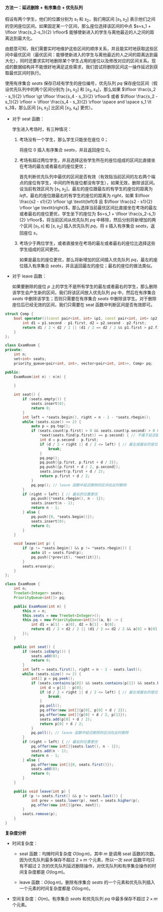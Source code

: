 #### 方法一：延迟删除 + 有序集合 + 优先队列

假设有两个学生，他们的位置分别为 $s_1$ 和 $s_2$，我们用区间 $[s_1, s_2]$ 表示他们之间的空闲座位区间。如果固定某一个区间，那么座位选择该区间的中点 $s=s_1 + \lfloor \frac{s_2-s_1}{2} \rfloor$ 能够使新进入的学生与离他最近的人之间的距离达到最大化。

由题意可知，我们需要实时地维护这些区间的顺序关系，并且能实时地获取这些区间中最优区间（最优区间：能够使新进入的学生与离他最近的人之间的距离达到最大化），同时还要求实时地删除某个学生占用的座位以及修改对应的区间关系。现成的数据结构并不能很好地满足这些需求，我们尝试将删除区间这一操作延迟到获取最优区间时执行。

使用有序集合 $\textit{seats}$ 保存已经有学生的座位编号，优先队列 $\textit{pq}$ 保存座位区间（假设优先队列中的两个区间分别为 $[s_1, s_2]$ 和 $[s_3, s_4]$，那么如果 $\lfloor \frac{s_2 - s_1}{2} \rfloor \gt \lfloor \frac{s_4 - s_3}{2} \rfloor$ 或者 $\lfloor \frac{s_2 - s_1}{2} \rfloor = \lfloor \frac{s_4 - s_3}{2} \rfloor \space and \space s_1 \lt s_3$，那么区间 $[s_1, s_2]$ 比区间 $[s_3, s_4]$ 更优）。

+ 对于 $\text{seat}$ 函数：

    学生进入考场时，有三种情况：

    1. 考场没有一个学生，那么学生只能坐在座位 $0$；

        将座位 $0$ 插入有序集合 $\textit{seats}$，并且返回座位 $0$。

    2. 考场有超过两位学生，并且选择这些学生所在的座位组成的区间比直接坐在考场的最左或者最右的座位更优；

        首先判断优先队列中最优的区间是否有效（有效指当前区间的左右两个端点的座位有学生，中间的所有座位都没有学生），如果无效，删除该区间。设当前有效区间为 $[s_1, s_2]$，最左的座位跟最左的有学生的座位的距离为 $\textit{left}$，最右的座位跟最右的有学生的座位的距离为 $\textit{right}$，如果 $\lfloor \frac{s2 - s1}{2} \rfloor \gt \textit{left}$ 且 $\lfloor \frac{s2 - s1}{2} \rfloor \ge \textit{right}$，那么选择当前最优区间比直接坐在考场的最左或者最右的座位更优，学生坐下的座位为 $s=s_1 + \lfloor \frac{s_2-s_1}{2} \rfloor$，将当前区间从优先队列 $\textit{pq}$ 中移除，然后分别将新增加的两个区间 $[s_1, s]$ 和 $[s, s_2]$ 插入优先队列 $\textit{pq}$，将 $s$ 插入有序集合 $\textit{seats}$，返回座位 $s$。

    3. 考场少于两位学生，或者直接坐在考场的最左或者最右的座位比选择这些学生组成的区间更优。

        如果是最左的座位更优，那么将新增加的区间插入优先队列 $\textit{pq}$，最左的座位插入有序集合 $\textit{seats}$，并且返回最左的座位；最右的座位的做法类似。

+ 对于 $\text{leave}$ 函数：

    如果要删除的座位 $p$ 上的学生不是所有学生的最左或者最右的学生，那么删除该学生会产生新的区间，我们将该区间放入优先队列 $\textit{pq}$ 中，然后在有序集合 $\textit{seats}$ 中删除该学生；否则只需要在有序集合 $\textit{seats}$ 中删除该学生。对于删除座位后已经无效的区间，我们只需要在 $\text{seat}$ 函数中判断区间是否有效即可。

```C++ [sol1-C++]
struct Comp {
    bool operator()(const pair<int, int> &p1, const pair<int, int> &p2) {
        int d1 = p1.second - p1.first, d2 = p2.second - p2.first;
        return d1 / 2 < d2 / 2 || (d1 / 2 == d2 / 2 && p1.first > p2.first);
    }
};

class ExamRoom {
private:
    int n;
    set<int> seats;
    priority_queue<pair<int, int>, vector<pair<int, int>>, Comp> pq;

public:
    ExamRoom(int n) : n(n) {
        
    }

    int seat() {
        if (seats.empty()) {
            seats.insert(0);
            return 0;
        }
        int left = *seats.begin(), right = n - 1 - *seats.rbegin();
        while (seats.size() >= 2) {
            auto p = pq.top();
            if (seats.count(p.first) > 0 && seats.count(p.second) > 0 && 
                *next(seats.find(p.first)) == p.second) { // 不属于延迟删除的区间
                int d = p.second - p.first;
                if (d / 2 < right || d / 2 <= left) { // 最左或最右的座位更优
                    break;
                }
                pq.pop();
                pq.push({p.first, p.first + d / 2});
                pq.push({p.first + d / 2, p.second});
                seats.insert(p.first + d / 2);
                return p.first + d / 2;
            }
            pq.pop(); // leave 函数中延迟删除的区间在此时删除
        }
        if (right > left) { // 最右的位置更优
            pq.push({*seats.rbegin(), n - 1});
            seats.insert(n - 1);
            return n - 1;
        } else {
            pq.push({0, *seats.begin()});
            seats.insert(0);
            return 0;
        }
    }

    void leave(int p) {
        if (p != *seats.begin() && p != *seats.rbegin()) {
            auto it = seats.find(p);
            pq.push({*prev(it), *next(it)});
        }
        seats.erase(p);
    }
};
```

```Java [sol1-Java]
class ExamRoom {
    int n;
    TreeSet<Integer> seats;
    PriorityQueue<int[]> pq;

    public ExamRoom(int n) {
        this.n = n;
        this.seats = new TreeSet<Integer>();
        this.pq = new PriorityQueue<int[]>((a, b) -> {
            int d1 = a[1] - a[0], d2 = b[1] - b[0];
            return d1 / 2 < d2 / 2 || (d1 / 2 == d2 / 2 && a[0] > b[0]) ? 1 : -1;
        });
    }

    public int seat() {
        if (seats.isEmpty()) {
            seats.add(0);
            return 0;
        }
        int left = seats.first(), right = n - 1 - seats.last();
        while (seats.size() >= 2) {
            int[] p = pq.peek();
            if (seats.contains(p[0]) && seats.contains(p[1]) && seats.higher(p[0]) == p[1]) { // 不属于延迟删除的区间
                int d = p[1] - p[0];
                if (d / 2 < right || d / 2 <= left) { // 最左或最右的座位更优
                    break;
                }
                pq.poll();
                pq.offer(new int[]{p[0], p[0] + d / 2});
                pq.offer(new int[]{p[0] + d / 2, p[1]});
                seats.add(p[0] + d / 2);
                return p[0] + d / 2;
            }
            pq.poll(); // leave 函数中延迟删除的区间在此时删除
        }
        if (right > left) { // 最右的位置更优
            pq.offer(new int[]{seats.last(), n - 1});
            seats.add(n - 1);
            return n - 1;
        } else {
            pq.offer(new int[]{0, seats.first()});
            seats.add(0);
            return 0;
        }
    }

    public void leave(int p) {
        if (p != seats.first() && p != seats.last()) {
            int prev = seats.lower(p), next = seats.higher(p);
            pq.offer(new int[]{prev, next});
        }
        seats.remove(p);
    }
}
```

**复杂度分析**

+ 时间复杂度：

    + $\text{seat}$ 函数：均摊时间复杂度 $O(\log m)$，其中 $m$ 是调用 $\text{seat}$ 函数的次数。因为优先队列最多保存不超过 $2 \times m$ 个元素，所以一次 $\textit{seat}$ 函数平均只有不超过 $2$ 次的优先队列延迟删除操作，对优先队列和有序集合操作的时间复杂度都是 $O(\log m)$。

    + $\text{leave}$ 函数：$O(\log m)$。删除有序集合 $\textit{seats}$ 的一个元素和优先队列插入一个元素的时间复杂度都是 $O(\log m)$。

+ 空间复杂度：$O(m)$。有序集合 $\textit{seats}$ 和优先队列 $\textit{pq}$ 中最多保存不超过 $2 \times m$ 个元素。
